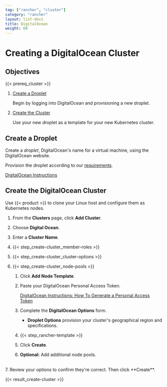 ```yaml
---
tag: ["rancher", "cluster"]
category: "rancher"
layout: list-docs
title: DigitalOcean
weight: 60
---
```


# Creating a DigitalOcean Cluster

## Objectives

{{< prereq_cluster >}}

1.	[Create a Droplet](#create-a-droplet)

	Begin by logging into DigitalOcean and provisioning a new droplet.

2. [Create the Cluster](#create-the-digital-ocean-cluster)

	Use your new droplet as a template for your new Kubernetes cluster.

## Create a Droplet

Create a _droplet_, DigitalOcean's name for a virtual machine, using the DigitalOcean website.

Provision the droplet according to our [requirements](../setup/requirements.md).

[DigitalOcean Instructions](https://www.digitalocean.com/community/tutorials/how-to-create-your-first-digitalocean-droplet)

## Create the DigitalOcean Cluster

Use {{< product >}} to clone your Linux host and configure them as Kubernetes nodes.

1. From the **Clusters** page, click **Add Cluster**.

2. Choose **Digital Ocean**.

3. Enter a **Cluster Name**.

4. {{< step_create-cluster_member-roles >}}

5. {{< step_create-cluster_cluster-options >}}

6. {{< step_create-cluster_node-pools >}}

	1.	Click **Add Node Template**.

	2.	Paste your DigitalOcean Personal Access Token.

		[DigitalOcean Instructions: How To Generate a Personal Access Token](https://www.digitalocean.com/community/tutorials/how-to-use-the-digitalocean-api-v2#how-to-generate-a-personal-access-token)

	3. Complete the **DigitalOcean Options** form.

		- **Droplet Options** provision your cluster's geographical region and specifications.

	4. {{< step_rancher-template >}}

	5. Click **Create**.

	6. **Optional:** Add additional node pools.
<br/>
7. Review your options to confirm they're correct. Then click **Create**.

{{< result_create-cluster >}}
